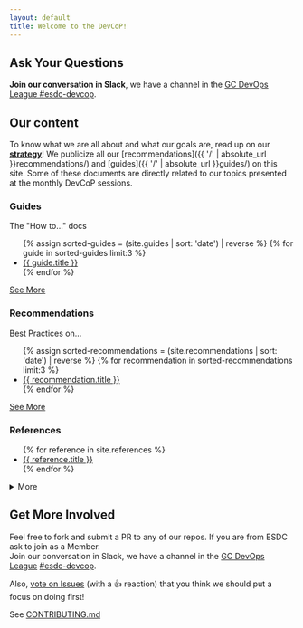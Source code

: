 ```yaml
---
layout: default
title: Welcome to the DevCoP!
---
```


<div class="well">
<h2 id="ask-your-questions">Ask Your Questions</h2>
<p class="lead"><strong>Join our conversation in Slack</strong>, we have a channel in the <a target="_blank" href="https://gcdevopsleague.slack.com/messages/CKS45C1ST/">GC DevOps League #esdc-devcop</a>.</p>
</div>

## Our content

To know what we are all about and what our goals are, read up on our **[strategy](strategy/)**!
We publicize all our [recommendations]({{ '/' | absolute_url }}recommendations/) and [guides]({{ '/' | absolute_url }}guides/) on this site. Some of these documents are directly related to our topics presented at the monthly DevCoP sessions.

<section>
    <div class="row wb-eqht">
        <div class="col-md-6">
            <section class="panel panel-default hght-inhrt">
                <div class="panel-heading">
                    <h3 class="panel-title" id="guides">Guides</h3>
                </div>
                <div class="panel-body">
                    <p class="lead">The "How to..." docs</p>
                    <ul>
                    {% assign sorted-guides = (site.guides | sort: 'date') | reverse %}
                    {% for guide in sorted-guides limit:3 %}
                        <li><a href="{{ guide.url | relative_url }}">{{ guide.title }}</a></li>
                    {% endfor %}
                    </ul>
                    <p><a href="guides/">See More</a></p>
                </div>
            </section>
        </div>
        <div class="col-md-6">
            <section class="panel panel-default hght-inhrt">
                <div class="panel-heading">
                    <h3 class="panel-title" id="recommendations">Recommendations</h3>
                </div>
                <div class="panel-body">  
                    <p class="lead">Best Practices on...</p>
                    <ul>
                    {% assign sorted-recommendations = (site.recommendations | sort: 'date') | reverse %}
                    {% for recommendation in sorted-recommendations limit:3 %}
                        <li><a href="{{ recommendation.url | relative_url }}">{{ recommendation.title }}</a></li>
                    {% endfor %}
                    </ul>
                    <p><a href="recommendations/">See More</a></p>
                </div>
            </section>
        </div>
    </div>
</section>
<section class="panel panel-default">
    <div class="panel-heading">
        <h3 class="panel-title" id="references">References</h3>
    </div>
    <div class="panel-body">
        <ul class="colcount-md-3">
            {% for reference in site.references %}
            <li><a href="{{ reference.url | relative_url }}">{{ reference.title }}</a></li>
            {% endfor %}
        </ul>
        <details>
            <summary>More</summary>
            <ul class="colcount-md-2">
                {% for link in site.data.referenceLinks.links %}
                <li><a href="{{ link.url | relative_url }}">{{ link.name }}</a></li>
                {% endfor %}
            </ul>
        </details>
    </div>
</section>

## Get More Involved

Feel free to fork and submit a PR to any of our repos.
If you are from ESDC ask to join as a Member.  
Join our conversation in Slack, we have a channel in the [GC DevOps League](https://gcdevopsleague.slack.com) [#esdc-devcop](https://gcdevopsleague.slack.com/messages/CKS45C1ST/).  

Also, [vote on Issues](https://github.com/esdc-devcop/esdc-devcop.github.io/issues?q=is%3Aissue+is%3Aopen+sort%3Areactions-%2B1-desc) (with a :+1: reaction) that you think we should put a focus on doing first!

See [CONTRIBUTING.md](https://github.com/esdc-devcop/esdc-devcop.github.io/blob/master/CONTRIBUTING.md)
